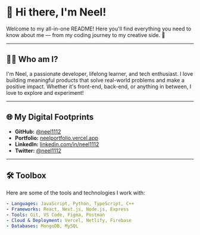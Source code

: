 # 👋 Hi there, I'm Neel!

Welcome to my all-in-one README! Here you'll find everything you need to know about me — from my coding journey to my creative side. 🚀

---

## 🧑‍💻 Who am I?

I'm Neel, a passionate developer, lifelong learner, and tech enthusiast. I love building meaningful products that solve real-world problems and make a positive impact. Whether it's front-end, back-end, or anything in between, I love to explore and experiment!

---

## 🌐 My Digital Footprints

- **GitHub:** [@neel1112](https://github.com/neel1112)
- **Portfolio:** [neelportfolio.vercel.app](https://neelportfolio.vercel.app/)
- **LinkedIn:** [linkedin.com/in/neel1112](https://www.linkedin.com/in/neel1112/)
- **Twitter:** [@neel1112](https://twitter.com/neel1112)

---

## 🛠️ Toolbox

Here are some of the tools and technologies I work with:

```yaml
- Languages: JavaScript, Python, TypeScript, C++
- Frameworks: React, Next.js, Node.js, Express
- Tools: Git, VS Code, Figma, Postman
- Cloud & Deployment: Vercel, Netlify, Firebase
- Databases: MongoDB, MySQL
